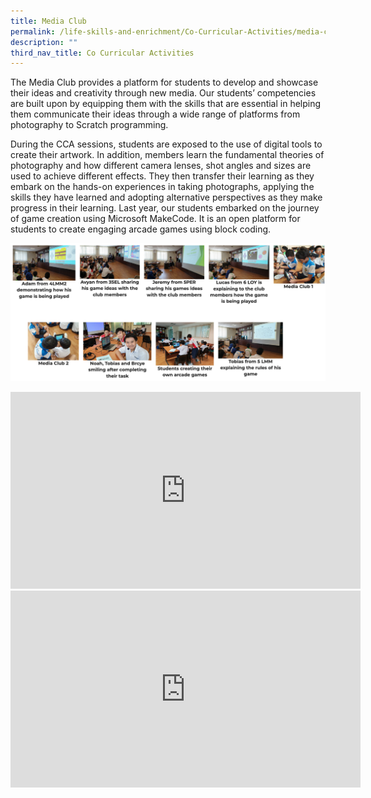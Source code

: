 ```yaml
---
title: Media Club
permalink: /life-skills-and-enrichment/Co-Curricular-Activities/media-club/
description: ""
third_nav_title: Co Curricular Activities
---
```

The Media Club provides a platform for students to develop and showcase their ideas and creativity through new media. Our students’ competencies are built upon by equipping them with the skills that are essential in helping them communicate their ideas through a wide range of platforms from photography to Scratch programming.

  

During the CCA sessions, students are exposed to the use of digital tools to create their artwork. In addition, members learn the fundamental theories of photography and how different camera lenses, shot angles and sizes are used to achieve different effects. They then transfer their learning as they embark on the hands-on experiences in taking photographs, applying the skills they have learned and adopting alternative perspectives as they make progress in their learning. Last year, our students embarked on the journey of game creation using Microsoft MakeCode. It is an open platform for students to create engaging arcade games using block coding.

![](/images/media1.png)

<iframe width="560" height="315" src="https://www.youtube.com/embed/lwZ7RXmSJlI" title="St Gabriel's Primary School - SDMA (Digital Citizenship)" frameborder="0" allow="accelerometer; autoplay; clipboard-write; encrypted-media; gyroscope; picture-in-picture" allowfullscreen></iframe>

<iframe width="560" height="315" src="https://www.youtube.com/embed/NmmVEBhPZrc" title="SGP   SDMA   Respect" frameborder="0" allow="accelerometer; autoplay; clipboard-write; encrypted-media; gyroscope; picture-in-picture" allowfullscreen></iframe>